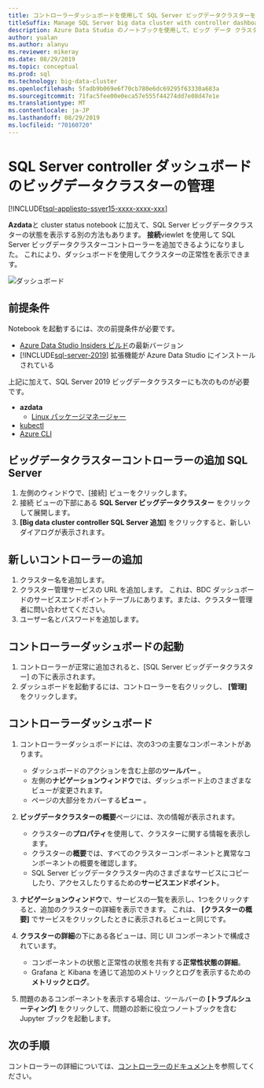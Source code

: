 ```yaml
---
title: コントローラーダッシュボードを使用して SQL Server ビッグデータクラスターを管理する
titleSuffix: Manage SQL Server big data cluster with controller dashboard
description: Azure Data Studio のノートブックを使用して、ビッグ データ クラスターの管理とトラブルシューティングを行います。
author: yualan
ms.author: alanyu
ms.reviewer: mikeray
ms.date: 08/29/2019
ms.topic: conceptual
ms.prod: sql
ms.technology: big-data-cluster
ms.openlocfilehash: 5fadb9b069e6f70cb780e6dc69295f63330a683a
ms.sourcegitcommit: 71fac5fee00e0eca57e555f44274dd7e08d47e1e
ms.translationtype: MT
ms.contentlocale: ja-JP
ms.lasthandoff: 08/29/2019
ms.locfileid: "70160720"
---
```

# <a name="manage-big-data-clusters-for-sql-server-controller-dashboard"></a>SQL Server controller ダッシュボードのビッグデータクラスターの管理

[!INCLUDE[tsql-appliesto-ssver15-xxxx-xxxx-xxx](../includes/tsql-appliesto-ssver15-xxxx-xxxx-xxx.md)]

**Azdata**と cluster status notebook に加えて、SQL Server ビッグデータクラスターの状態を表示する別の方法もあります。 **接続**viewlet を使用して SQL Server ビッグデータクラスターコントローラーを追加できるようになりました。 これにより、ダッシュボードを使用してクラスターの正常性を表示できます。

![ダッシュボード](media/manage-with-controller-dashboard/controller-dashboard.png)
## <a name="prerequisites"></a>前提条件

Notebook を起動するには、次の前提条件が必要です。

* [Azure Data Studio Insiders ビルド](https://docs.microsoft.com/sql/big-data-cluster/deploy-big-data-tools?view=sqlallproducts-download-and-install-azure-data-studio-sql-server-2019-release-candidate-rc)の最新バージョン
* [!INCLUDE[sql-server-2019](../includes/sssqlv15-md.md)] 拡張機能が Azure Data Studio にインストールされている

上記に加えて、SQL Server 2019 ビッグデータクラスターにも次のものが必要です。

* **azdata**
    - [Linux パッケージマネージャー](deploy-install-azdata-linux-package.md)
* [kubectl](https://kubernetes.io/docs/tasks/tools/install-kubectl/#install-kubectl-binary-using-native-package-management)
* [Azure CLI](/cli/azure/install-azure-cli)


## <a name="add-sql-server-big-data-cluster-controller"></a>ビッグデータクラスターコントローラーの追加 SQL Server

1. 左側のウィンドウで、[接続] ビューをクリックします。
2. 接続 ビューの下部にある  **SQL Server ビッグデータクラスター** をクリックして展開します。
3. **[Big data cluster controller SQL Server 追加]** をクリックすると、新しいダイアログが表示されます。

## <a name="add-new-controller"></a>新しいコントローラーの追加

1. クラスター名を追加します。
2. クラスター管理サービスの URL を追加します。 これは、BDC ダッシュボードのサービスエンドポイントテーブルにあります。または、クラスター管理者に問い合わせてください。
3. ユーザー名とパスワードを追加します。

## <a name="launch-controller-dashboard"></a>コントローラーダッシュボードの起動

1. コントローラーが正常に追加されると、[SQL Server ビッグデータクラスター] の下に表示されます。
2. ダッシュボードを起動するには、コントローラーを右クリックし、 **[管理]** をクリックします。

## <a name="controller-dashboard"></a>コントローラーダッシュボード

1. コントローラーダッシュボードには、次の3つの主要なコンポーネントがあります。

    - ダッシュボードのアクションを含む上部の**ツールバー** 。
    - 左側の**ナビゲーションウィンドウ**では、ダッシュボード上のさまざまなビューが変更されます。
    - ページの大部分をカバーする**ビュー** 。

2. **ビッグデータクラスターの概要**ページには、次の情報が表示されます。

    - クラスターの**プロパティ**を使用して、クラスターに関する情報を表示します。
    - クラスターの**概要**では、すべてのクラスターコンポーネントと異常なコンポーネントの概要を確認します。
    - SQL Server ビッグデータクラスター内のさまざまなサービスにコピーしたり、アクセスしたりするための**サービスエンドポイント**。

3. **ナビゲーションウィンドウ**で、サービスの一覧を表示し、1つをクリックすると、追加のクラスターの詳細を表示できます。 これは、 **[クラスターの概要]** でサービスをクリックしたときに表示されるビューと同じです。

4. **クラスターの詳細**の下にある各ビューは、同じ UI コンポーネントで構成されています。

    - コンポーネントの状態と正常性の状態を共有する**正常性状態の詳細**。
    - Grafana と Kibana を通じて追加のメトリックとログを表示するための**メトリックとログ**。

1. 問題のあるコンポーネントを表示する場合は、ツールバーの **[トラブルシューティング]** をクリックして、問題の診断に役立つノートブックを含む Jupyter ブックを起動します。

## <a name="next-steps"></a>次の手順

コントローラーの詳細については、[コントローラーのドキュメント](concept-controller.md)を参照してください。